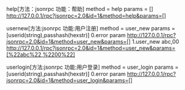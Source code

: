 ﻿help[方法：jsonrpc 功能：帮助]
  method = help
  params = []
http://127.0.0.1/rpc?jsonrpc=2.0&id=1&method=help&params=[]

usernew[方法:jsonrpc 功能:用户注册]
  method = user_new
  params = [userid(string),passhash(hexstr)]
0.error param
http://127.0.0.1/rpc?jsonrpc=2.0&id=1&method=user_new&params=[]
1.user_new  abc,00
http://127.0.0.1/rpc?jsonrpc=2.0&id=1&method=user_new&params=[%22abc%22,%2200%22]

userlogin[方法:jsonrpc 功能:用户登录]
  method = user_login
  params = [userid(string),passhash(hexstr)]
0.error param
http://127.0.0.1/rpc?jsonrpc=2.0&id=1&method=user_login&params=[]